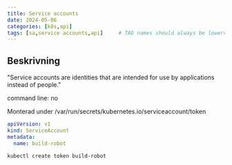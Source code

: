 ```yaml
---
title: Service accounts
date: 2024-05-06
categories: [k8s,api]
tags: [sa,service accounts,api]     # TAG names should always be lowercase
---
```


## Beskrivning

"Service accounts are identities that are intended for use by applications instead of people."

command line: no

Monterad under /var/run/secrets/kubernetes.io/serviceaccount/token

```yaml
apiVersion: v1
kind: ServiceAccount
metadata:
  name: build-robot
```

```bash
kubectl create token build-robot
```
